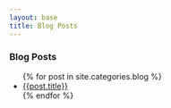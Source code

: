 ```yaml
---
layout: base
title: Blog Posts
---
```

<h3>Blog Posts</h3>

<p>
<ul>
	{% for post in site.categories.blog %}
	    <li><a href="{{post.url}}">{{post.title}}</a></li>
	{% endfor %}
</ul>
</p>